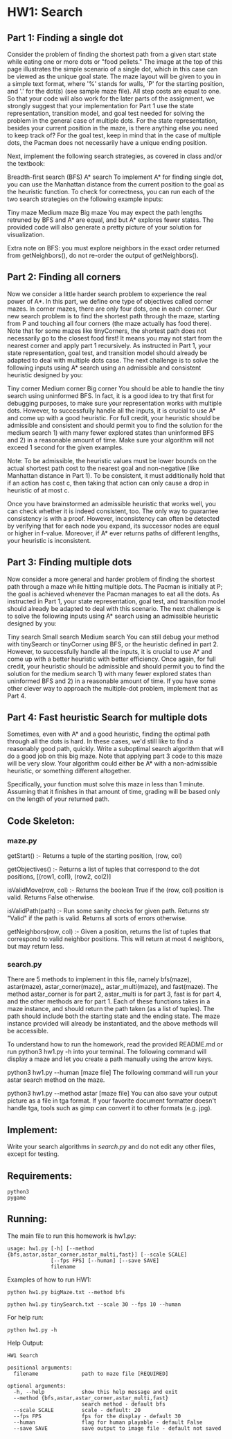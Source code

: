 # HW1: Search

## Part 1: Finding a single dot
Consider the problem of finding the shortest path from a given start state while eating one or more dots or "food pellets." The image at the top of this page illustrates the simple scenario of a single dot, which in this case can be viewed as the unique goal state. The maze layout will be given to you in a simple text format, where '%' stands for walls, 'P' for the starting position, and '.' for the dot(s) (see sample maze file). All step costs are equal to one.
So that your code will also work for the later parts of the assignment, we strongly suggest that your implementation for Part 1 use the state representation, transition model, and goal test needed for solving the problem in the general case of multiple dots. For the state representation, besides your current position in the maze, is there anything else you need to keep track of? For the goal test, keep in mind that in the case of multiple dots, the Pacman does not necessarily have a unique ending position.

Next, implement the following search strategies, as covered in class and/or the textbook:

Breadth-first search (BFS)
A* search
To implement A* for finding single dot, you can use the Manhattan distance from the current position to the goal as the heuristic function.
To check for correctness, you can run each of the two search strategies on the following example inputs:

Tiny maze
Medium maze
Big maze
You may expect the path lengths retruned by BFS and A* are equal, and but A* explores fewer states. The provided code will also generate a pretty picture of your solution for visualization.

Extra note on BFS: you must explore neighbors in the exact order returned from getNeighbors(), do not re-order the output of getNeighbors().


## Part 2: Finding all corners
Now we consider a little harder search problem to experience the real power of A*. In this part, we define one type of objectives called corner mazes. In corner mazes, there are only four dots, one in each corner. Our new search problem is to find the shortest path through the maze, starting from P and touching all four corners (the maze actually has food there). Note that for some mazes like tinyCorners, the shortest path does not necessarily go to the closest food first! It means you may not start from the nearest corner and apply part 1 recursively.
As instructed in Part 1, your state representation, goal test, and transition model should already be adapted to deal with multiple dots case. The next challenge is to solve the following inputs using A* search using an admissible and consistent heuristic designed by you:

Tiny corner
Medium corner
Big corner
You should be able to handle the tiny search using uninformed BFS. In fact, it is a good idea to try that first for debugging purposes, to make sure your representation works with multiple dots. However, to successfully handle all the inputs, it is crucial to use A* and come up with a good heuristic. For full credit, your heuristic should be admissible and consistent and should permit you to find the solution for the medium search 1) with many fewer explored states than uninformed BFS and 2) in a reasonable amount of time. Make sure your algorithm will not exceed 1 second for the given examples.

Note: To be admissible, the heuristic values must be lower bounds on the actual shortest path cost to the nearest goal and non-negative (like Manhattan distance in Part 1). To be consistent, it must additionally hold that if an action has cost c, then taking that action can only cause a drop in heuristic of at most c.

Once you have brainstormed an admissible heuristic that works well, you can check whether it is indeed consistent, too. The only way to guarantee consistency is with a proof. However, inconsistency can often be detected by verifying that for each node you expand, its successor nodes are equal or higher in f-value. Moreover, if A* ever returns paths of different lengths, your heuristic is inconsistent.


## Part 3: Finding multiple dots
Now consider a more general and harder problem of finding the shortest path through a maze while hitting multiple dots. The Pacman is initially at P; the goal is achieved whenever the Pacman manages to eat all the dots.
As instructed in Part 1, your state representation, goal test, and transition model should already be adapted to deal with this scenario. The next challenge is to solve the following inputs using A* search using an admissible heuristic designed by you:

Tiny search
Small search
Medium search
You can still debug your method with tinySearch or tinyCorner using BFS, or the heuristic defined in part 2. However, to successfully handle all the inputs, it is crucial to use A* and come up with a better heuristic with better efficiency. Once again, for full credit, your heuristic should be admissible and should permit you to find the solution for the medium search 1) with many fewer explored states than uninformed BFS and 2) in a reasonable amount of time. If you have some other clever way to approach the multiple-dot problem, implement that as Part 4.


## Part 4: Fast heuristic Search for multiple dots
Sometimes, even with A* and a good heuristic, finding the optimal path through all the dots is hard. In these cases, we'd still like to find a reasonably good path, quickly. Write a suboptimal search algorithm that will do a good job on this big maze. Note that applying part 3 code to this maze will be very slow. Your algorithm could either be A* with a non-admissible heuristic, or something different altogether.

Specifically, your function must solve this maze in less than 1 minute. Assuming that it finishes in that amount of time, grading will be based only on the length of your returned path.


## Code Skeleton:
### maze.py

getStart() :- Returns a tuple of the starting position, (row, col)

getObjectives() :- Returns a list of tuples that correspond to the dot positions, [(row1, col1), (row2, col2)]

isValidMove(row, col) :- Returns the boolean True if the (row, col) position is valid. Returns False otherwise.

isValidPath(path) :- Run some sanity checks for given path. Returns str "Valid" if the path is valid. Returns all sorts of errors otherwise.

getNeighbors(row, col) :- Given a position, returns the list of tuples that correspond to valid neighbor positions. This will return at most 4 neighbors, but may return less.

### search.py

There are 5 methods to implement in this file, namely bfs(maze), astar(maze), astar_corner(maze),, astar_multi(maze), and fast(maze). The method astar_corner is for part 2, astar_multi is for part 3, fast is for part 4, and the other methods are for part 1. Each of these functions takes in a maze instance, and should return the path taken (as a list of tuples). The path should include both the starting state and the ending state. The maze instance provided will already be instantiated, and the above methods will be accessible.

To understand how to run the homework, read the provided README.md or run python3 hw1.py -h into your terminal. The following command will display a maze and let you create a path manually using the arrow keys.

python3 hw1.py --human [maze file]
The following command will run your astar search method on the maze.

python3 hw1.py --method astar [maze file]
You can also save your output picture as a file in tga format. If your favorite document formatter doesn't handle tga, tools such as gimp can convert it to other formats (e.g. jpg).


## Implement:
Write your search algorithms in *search.py* and do not edit any other files, except for testing.

## Requirements:
```
python3
pygame
```
## Running:
The main file to run this homework is hw1.py:

```
usage: hw1.py [-h] [--method {bfs,astar,astar_corner,astar_multi,fast}] [--scale SCALE]
              [--fps FPS] [--human] [--save SAVE]
              filename
```

Examples of how to run HW1:
```
python hw1.py bigMaze.txt --method bfs
```
```
python hw1.py tinySearch.txt --scale 30 --fps 10 --human
```

For help run:
```
python hw1.py -h
```
Help Output:
```
HW1 Search

positional arguments:
  filename              path to maze file [REQUIRED]

optional arguments:
  -h, --help            show this help message and exit
  --method {bfs,astar,astar_corner,astar_multi,fast}
                        search method - default bfs
  --scale SCALE         scale - default: 20
  --fps FPS             fps for the display - default 30
  --human               flag for human playable - default False
  --save SAVE           save output to image file - default not saved
```

